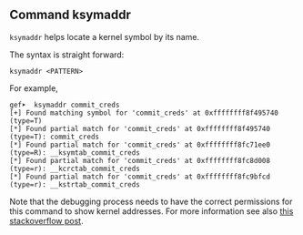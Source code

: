 ## Command ksymaddr ##

`ksymaddr` helps locate a kernel symbol by its name.

The syntax is straight forward:

```
ksymaddr <PATTERN>
```

For example,

```
gef➤  ksymaddr commit_creds
[+] Found matching symbol for 'commit_creds' at 0xffffffff8f495740 (type=T)
[*] Found partial match for 'commit_creds' at 0xffffffff8f495740 (type=T): commit_creds
[*] Found partial match for 'commit_creds' at 0xffffffff8fc71ee0 (type=R): __ksymtab_commit_creds
[*] Found partial match for 'commit_creds' at 0xffffffff8fc8d008 (type=r): __kcrctab_commit_creds
[*] Found partial match for 'commit_creds' at 0xffffffff8fc9bfcd (type=r): __kstrtab_commit_creds
```

Note that the debugging process needs to have the correct permissions for this
command to show kernel addresses. For more information see
also [this stackoverflow post](https://stackoverflow.com/a/55592796).